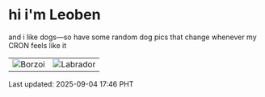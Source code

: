 # hi i'm Leoben

and i like dogs—so have some random dog pics that change whenever my CRON feels like it

|  |  |
|--------|----------|
| ![Borzoi](https://random-dog-vercel.vercel.app/api/random-borzoi?v=1756979180) | ![Labrador](https://random-dog-vercel.vercel.app/api/random-labrador?v=1756979180) |

Last updated: 2025-09-04 17:46 PHT
